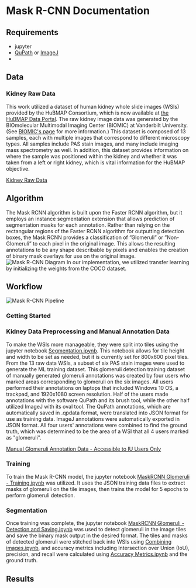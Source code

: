 # Mask R-CNN Documentation

## Requirements

* jupyter
* [QuPath](https://qupath.github.io/) or [ImageJ](https://imagej.nih.gov/ij/download.html)
* 

## Data

### Kidney Raw Data

This work utilized a dataset of human kidney whole slide images (WSIs) provided by the HuBMAP Consortium, which is now available at [the HuBMAP Data Portal](https://portal.hubmapconsortium.org/search?origin_sample.mapped_organ[0]=Kidney%20%28Left%29&origin_sample.mapped_organ[1]=Kidney%20%28Right%29&group_name[0]=Vanderbilt%20TMC&entity_type[0]=Dataset). The raw kidney image data was generated by the BIOmolecular Multimodal Imaging Center (BIOMIC) at Vanderbilt University. (See [BIOMIC's page](https://medschool.vanderbilt.edu/biomic/) for more information.) This dataset is composed of 13 samples, each with multiple images that correspond to different microscopy types. All samples include PAS stain images, and many include imaging mass spectrometry as well. In addition, this dataset provides information on where the sample was positioned within the kidney and whether it was taken from a left or right kidney, which is vital information for the HuBMAP objective.

[Kidney Raw Data](https://drive.google.com/drive/folders/14aLxPR9LlzdWXPomAX1moqL0UnRm_RbW?usp=sharing)

## Algorithm

The Mask RCNN algorithm is built upon the Faster RCNN algorithm, but it employs an instance segmentation extension that allows prediction of segmentation masks for each annotation. Rather than relying on the rectangular regions of the Faster RCNN algorithm for outputting detection boxes, the Mask RCNN provides a classification of ”Glomeruli” or ”Non-Glomeruli” to each pixel in the original image. This allows the resulting annotations to be any shape describable by pixels and enables the creation of binary mask overlays for use on the original image.
![Mask R-CNN Diagram](https://github.com/cns-iu/ccf-research-ftu/blob/master/images/MaskRCNNdiagram.jpg)
In our implementation, we utilized transfer learning by initializing the weights from the COCO dataset.

## Workflow
![Mask R-CNN Pipeline](https://github.com/cns-iu/ccf-research-ftu/blob/master/images/pipeline%20images/Mask%20RCNN%20Pipeline.jpg)
### Getting Started

### Kidney Data Preprocessing and Manual Annotation Data

To make the WSIs more manageable, they were split into tiles using the jupyter notebook [Segmentation.ipynb](https://github.com/cns-iu/ccf-research-ftu/blob/master/Mask%20R-CNN/Segmentation.ipynb). This notebook allows for tile height and width to be set as needed, but it is currently set for 800x600 pixel tiles.
From the 13 raw data WSIs, a subset of six PAS stain images were used to generate the ML training dataset. This glomeruli detection training dataset of manually generated glomeruli annotations was created by four users who marked areas corresponding to glomeruli on the six images. All users performed their annotations on laptops that included Windows 10 OS, a trackpad, and 1920x1080 screen resolution. Half of the users made annotations with the software QuPath and its brush tool, while the other half utilized ImageJ with its oval tool. 
The QuPath annotations, which are automatically saved in .qpdata format, were translated into JSON format for use as training data. ImageJ annotations were automatically exported in JSON format. All four users' annotations were combined to find the ground truth, which was determined to be the area of a WSI that all 4 users marked as "glomeruli".

[Manual Glomeruli Annotation Data - Accessible to IU Users Only](https://drive.google.com/drive/folders/1YdOvkIWyWBOc-zSxClC1kVwST8YxVKXc?usp=sharing)

### Training

To train the Mask R-CNN model, the jupyter notebook [MaskRCNN Glomeruli - Training.ipynb](https://github.com/cns-iu/ccf-research-ftu/blob/master/Mask%20R-CNN/MaskRCNN%20Glomeruli%20-%20Training.ipynb) was utilized. It uses the JSON training data files to extract masks of glomeruli on the tile images, then trains the model for 5 epochs to perform glomeruli detection. 

### Segmentation

Once training was complete, the jupyter notebook [MaskRCNN Glomeruli - Detection and Saving.ipynb](https://github.com/cns-iu/ccf-research-ftu/blob/master/Mask%20R-CNN/MaskRCNN%20Glomeruli%20-%20Detection%20and%20Saving.ipynb) was used to detect glomeruli in the image tiles and save the binary mask output in the desired format. The tiles and masks of detected glomeruli were stitched back into WSIs using [Combining images.ipynb](https://github.com/cns-iu/ccf-research-ftu/blob/master/Mask%20R-CNN/Combining%20images.ipynb), and accuracy metrics including Intersection over Union (IoU), precision, and recall were calculated using [Accuracy Metrics.ipynb](https://github.com/cns-iu/ccf-research-ftu/blob/master/Mask%20R-CNN/Accuracy%20Metrics.ipynb) and the ground truth. 

## Results
